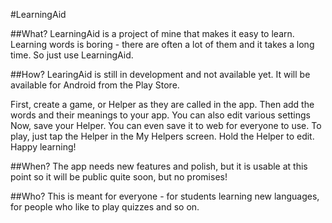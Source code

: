 #LearningAid


##What?
LearningAid is a project of mine that makes it easy to learn. Learning words is boring - there are often a lot of them and it takes a long time. So just use LearningAid.

##How?
LearingAid is still in development and not available yet. It will be available for Android from the Play Store.

First, create a game, or Helper as they are called in the app.
Then add the words and their meanings to your app.
You can also edit various settings
Now, save your Helper. You can even save it to web for everyone to use.
To play, just tap the Helper in the My Helpers screen. Hold the Helper to edit.
Happy learning!


##When?
The app needs new features and polish, but it is usable at this point so it will be public quite soon, but no promises!

##Who?
This is meant for everyone - for students learning new languages, for people who like to play quizzes and so on.


